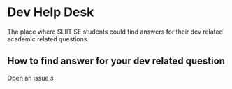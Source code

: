 # Dev Help Desk
The place where SLIIT SE students could find answers for their dev related academic related questions. 

## How to find answer for your dev related question

Open an issue
*s*
